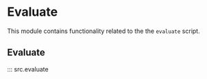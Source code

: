 # Evaluate

This module contains functionality related to the the `evaluate` script.

## Evaluate

::: src.evaluate
